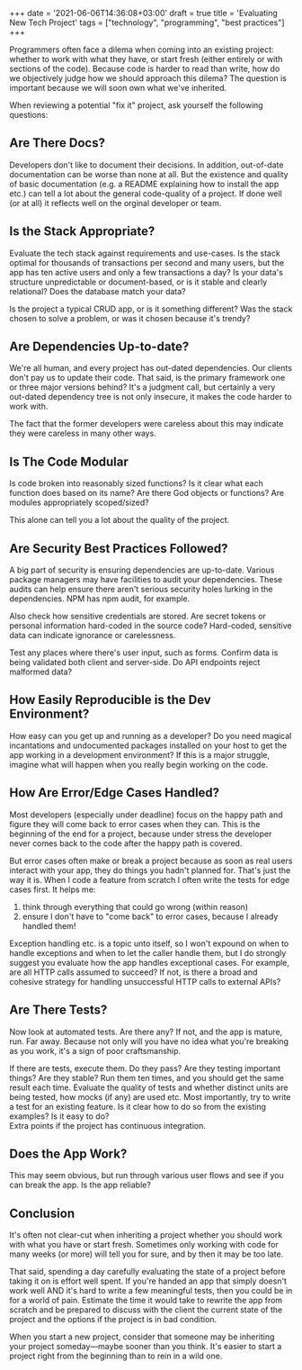 +++
date = '2021-06-06T14:36:08+03:00'
draft = true
title = 'Evaluating New Tech Project'
tags = ["technology", "programming", "best practices"]
+++

Programmers often face a dilema when coming into an existing project: whether to work with what they have, or start fresh (either entirely or with sections of the code). Because code is harder to read than write, how do we objectively judge how we should approach this dilema? The question is important because we will soon own what we've inherited. 

When reviewing a potential "fix it" project, ask yourself the following questions:

## Are There Docs?

Developers don't like to document their decisions. In addition, out-of-date documentation can be worse than none at all. But the existence and quality of basic documentation (e.g. a README explaining how to install the app etc.) can tell a lot about the general code-quality of a project. If done well (or at all) it reflects well on the orginal developer or team.

## Is the Stack Appropriate?

Evaluate the tech stack against requirements and use-cases. Is the stack optimal for thousands of transactions per second and many users, but the app has ten active users and only a few transactions a day? Is your data's structure unpredictable or document-based, or is it stable and clearly relational? Does the database match your data?

Is the project a typical CRUD app, or is it something different? Was the stack chosen to solve a problem, or was it chosen because it's trendy?

## Are Dependencies Up-to-date?

We're all human, and every project has out-dated dependencies. Our clients don't pay us to update their code. That said, is the primary framework one or three major versions behind? It's a judgment call, but certainly a very out-dated dependency tree is not only insecure, it makes the code harder to work with.

The fact that the former developers were careless about this may indicate they were careless in many other ways.

## Is The Code Modular

Is code broken into reasonably sized functions? Is it clear what each function does based on its name? Are there God objects or functions? Are modules appropriately scoped/sized?

This alone can tell you a lot about the quality of the project.

## Are Security Best Practices Followed?

A big part of security is ensuring dependencies are up-to-date. Various package managers may have facilities to audit your dependencies. These audits can help ensure there aren't serious security holes lurking in the dependencies. NPM has npm audit, for example.

Also check how sensitive credentials are stored. Are secret tokens or personal information hard-coded in the source code? Hard-coded, sensitive data can indicate ignorance or carelessness.

Test any places where there's user input, such as forms. Confirm data is being validated both client and server-side. Do API endpoints reject malformed data?

## How Easily Reproducible is the Dev Environment?

How easy can you get up and running as a developer? Do you need magical incantations and undocumented packages installed on your host to get the app working in a development environment? If this is a major struggle, imagine what will happen when you really begin working on the code.

## How Are Error/Edge Cases Handled?

Most developers (especially under deadline) focus on the happy path and figure they will come back to error cases when they can. This is the beginning of the end for a project, because under stress the developer never comes back to the code after the happy path is covered.

But error cases often make or break a project because as soon as real users interact with your app, they do things you hadn't planned for. That's just the way it is. When I code a feature from scratch I often write the tests for edge cases first. It helps me:

1. think through everything that could go wrong (within reason)  
2. ensure I don't have to "come back" to error cases, because I already handled them!

Exception handling etc. is a topic unto itself, so I won't expound on when to handle exceptions and when to let the caller handle them, but I do strongly suggest you evaluate how the app handles exceptional cases. For example, are all HTTP calls assumed to succeed? If not, is there a broad and cohesive strategy for handling unsuccessful HTTP calls to external APIs?

## Are There Tests?

Now look at automated tests. Are there any? If not, and the app is mature, run. Far away. Because not only will you have no idea what you're breaking as you work, it's a sign of poor craftsmanship.

If there are tests, execute them. Do they pass? Are they testing important things? Are they stable? Run them ten times, and you should get the same result each time. Evaluate the quality of tests and whether distinct units are being tested, how mocks (if any) are used etc. Most importantly, try to write a test for an existing feature. Is it clear how to do so from the existing examples? Is it easy to do?  
Extra points if the project has continuous integration.

## Does the App Work?

This may seem obvious, but run through various user flows and see if you can break the app. Is the app reliable?

## Conclusion

It's often not clear-cut when inheriting a project whether you should work with what you have or start fresh. Sometimes only working with code for many weeks (or more) will tell you for sure, and by then it may be too late.

That said, spending a day carefully evaluating the state of a project before taking it on is effort well spent. If you're handed an app that simply doesn't work well AND it's hard to write a few meaningful tests, then you could be in for a world of pain. Estimate the time it would take to rewrite the app from scratch and be prepared to discuss with the client the current state of the project and the options if the project is in bad condition.

When you start a new project, consider that someone may be inheriting your project someday—maybe sooner than you think. It's easier to start a project right from the beginning than to rein in a wild one.

